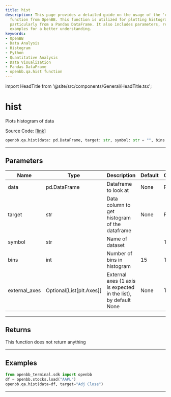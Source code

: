 ```yaml
---
title: hist
description: This page provides a detailed guide on the usage of the 'openbb.qa.hist'
  function from OpenBB. This function is utilized for plotting histograms of data,
  particularly from a Pandas DataFrame. It also includes parameters, returns, and
  examples for a better understanding.
keywords:
- OpenBB
- Data Analysis
- Histogram
- Python
- Quantitative Analysis
- Data Visualization
- Pandas DataFrame
- openbb.qa.hist function
---
```


import HeadTitle from '@site/src/components/General/HeadTitle.tsx';

<HeadTitle title="hist - Qa - Reference | OpenBB SDK Docs" />

# hist

Plots histogram of data

Source Code: [[link](https://github.com/OpenBB-finance/OpenBBTerminal/tree/main/openbb_terminal/common/quantitative_analysis/qa_view.py#L82)]

```python
openbb.qa.hist(data: pd.DataFrame, target: str, symbol: str = "", bins: int = 15, external_axes: Optional[List[matplotlib.axes._axes.Axes]] = None)
```

---

## Parameters

| Name | Type | Description | Default | Optional |
| ---- | ---- | ----------- | ------- | -------- |
| data | pd.DataFrame | Dataframe to look at | None | False |
| target | str | Data column to get histogram of the dataframe | None | False |
| symbol | str | Name of dataset |  | True |
| bins | int | Number of bins in histogram | 15 | True |
| external_axes | Optional[List[plt.Axes]] | External axes (1 axis is expected in the list), by default None | None | True |


---

## Returns

This function does not return anything

---

## Examples

```python
from openbb_terminal.sdk import openbb
df = openbb.stocks.load("AAPL")
openbb.qa.hist(data=df, target="Adj Close")
```

---
